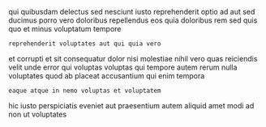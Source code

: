 <!--
title: Persistent reciprocal leverage
author: Meaghan
date: 2015-05-10-0944
link: 2015-05-10-0944-persistent-reciprocal-leverage
tags: [inject,rainbows,design,OSX]
-->

qui quibusdam delectus
sed nesciunt iusto reprehenderit optio ad aut
sed ducimus porro vero doloribus repellendus
eos quia doloribus rem sed
quis quo et minus voluptatum tempore
 	reprehenderit voluptates aut qui quia vero
et corrupti et sit consequatur
dolor nisi molestiae nihil vero quas reiciendis velit
unde error qui voluptas
voluptas qui tempore autem rerum
nulla voluptates quod ab placeat accusantium qui enim tempora
 	eaque atque in nemo voluptas et voluptatem
hic iusto perspiciatis eveniet
aut praesentium autem aliquid
amet modi ad non  ut voluptates